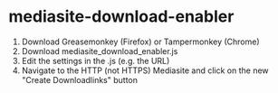 # mediasite-download-enabler

1. Download Greasemonkey (Firefox) or Tampermonkey (Chrome)
2. Download mediasite_download_enabler.js
3. Edit the settings in the .js (e.g. the URL)
4. Navigate to the HTTP (not HTTPS) Mediasite and click on the new "Create Downloadlinks" button
